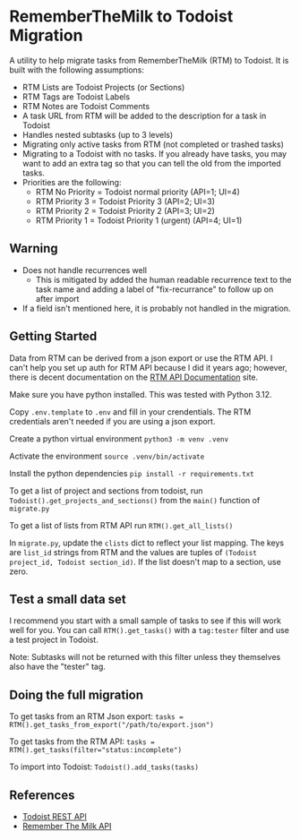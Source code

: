 # RememberTheMilk to Todoist Migration  

A utility to help migrate tasks from RememberTheMilk (RTM) to Todoist.
It is built with the following assumptions:

- RTM Lists are Todoist Projects (or Sections)
- RTM Tags are Todoist Labels
- RTM Notes are Todoist Comments
- A task URL from RTM will be added to the description for a task in Todoist
- Handles nested subtasks (up to 3 levels)
- Migrating only active tasks from RTM (not completed or trashed tasks)
- Migrating to a Todoist with no tasks.  If you already have tasks, you may want to add an extra tag so that you can tell the old from the imported tasks.
- Priorities are the following:
  - RTM No Priority = Todoist normal priority (API=1; UI=4)
  - RTM Priority 3 = Todoist Priority 3 (API=2; UI=3)
  - RTM Priority 2 = Todoist Priority 2 (API=3; UI=2)
  - RTM Priority 1 = Todoist Priority 1 (urgent) (API=4; UI=1)

## Warning

- Does not handle recurrences well
  - This is mitigated by added the human readable recurrence text to the task name and adding a label of "fix-recurrance" to follow up on after import
- If a field isn't mentioned here, it is probably not handled in the migration.

## Getting Started

Data from RTM can be derived from a json export or use the RTM API. I can't help you set up auth for RTM API because I did it years ago; however, there is decent documentation on the [RTM API Documentation](https://www.rememberthemilk.com/services/api/authentication.rtm) site.

Make sure you have python installed. This was tested with Python 3.12.

Copy `.env.template` to `.env` and fill in your crendentials. The RTM credentials aren't needed if you are using a json export.

Create a python virtual environment `python3 -m venv .venv`

Activate the environment `source .venv/bin/activate`

Install the python dependencies `pip install -r requirements.txt`

To get a list of project and sections from todoist, run `Todoist().get_projects_and_sections()` from the `main()` function of `migrate.py`

To get a list of lists from RTM API run `RTM().get_all_lists()`

In `migrate.py`, update the `clists` dict to reflect your list mapping.  The keys are `list_id` strings from RTM and the values are tuples of `(Todoist project_id, Todoist section_id)`. If the list doesn't map to a section, use zero.

## Test a small data set

I recommend you start with a small sample of tasks to see if this will work well for you.  You can call `RTM().get_tasks()` with a `tag:tester` filter and use a test project in Todoist.

Note: Subtasks will not be returned with this filter unless they themselves also have the "tester" tag.

## Doing the full migration

To get tasks from an RTM Json export: `tasks = RTM().get_tasks_from_export("/path/to/export.json")`

To get tasks from the RTM API: `tasks = RTM().get_tasks(filter="status:incomplete")`

To import into Todoist: `Todoist().add_tasks(tasks)`

## References

- [Todoist REST API](https://developer.todoist.com/rest/v2/#overview)
- [Remember The Milk API](https://www.rememberthemilk.com/services/api/)